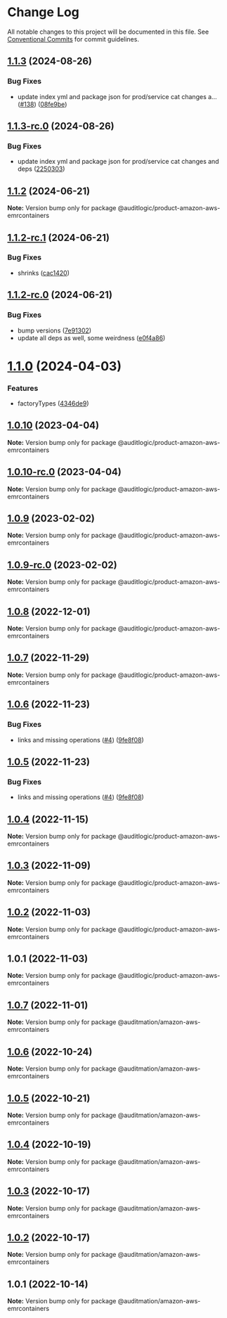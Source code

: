 # Change Log

All notable changes to this project will be documented in this file.
See [Conventional Commits](https://conventionalcommits.org) for commit guidelines.

## [1.1.3](https://github.com/auditlogic/product/compare/@auditlogic/product-amazon-aws-emrcontainers@1.1.2...@auditlogic/product-amazon-aws-emrcontainers@1.1.3) (2024-08-26)


### Bug Fixes

* update index yml and package json for prod/service cat changes a… ([#138](https://github.com/auditlogic/product/issues/138)) ([08fe9be](https://github.com/auditlogic/product/commit/08fe9beb1c8457462a19bc69caa02e6212d97e1a))





## [1.1.3-rc.0](https://github.com/auditlogic/product/compare/@auditlogic/product-amazon-aws-emrcontainers@1.1.2...@auditlogic/product-amazon-aws-emrcontainers@1.1.3-rc.0) (2024-08-26)


### Bug Fixes

* update index yml and package json for prod/service cat changes and deps ([2250303](https://github.com/auditlogic/product/commit/225030363a363608240135b7ebed386b28f01e4b))





## [1.1.2](https://github.com/auditlogic/product/compare/@auditlogic/product-amazon-aws-emrcontainers@1.1.2-rc.1...@auditlogic/product-amazon-aws-emrcontainers@1.1.2) (2024-06-21)

**Note:** Version bump only for package @auditlogic/product-amazon-aws-emrcontainers





## [1.1.2-rc.1](https://github.com/auditlogic/product/compare/@auditlogic/product-amazon-aws-emrcontainers@1.1.2-rc.0...@auditlogic/product-amazon-aws-emrcontainers@1.1.2-rc.1) (2024-06-21)


### Bug Fixes

* shrinks ([cac1420](https://github.com/auditlogic/product/commit/cac14200fefcd8183ab69fe89a47bd3f70f563e9))





## [1.1.2-rc.0](https://github.com/auditlogic/product/compare/@auditlogic/product-amazon-aws-emrcontainers@1.1.0...@auditlogic/product-amazon-aws-emrcontainers@1.1.2-rc.0) (2024-06-21)


### Bug Fixes

* bump versions ([7e91302](https://github.com/auditlogic/product/commit/7e913023b8b312150ed7762c32fbbe616be71de5))
* update all deps as well, some weirdness ([e0f4a86](https://github.com/auditlogic/product/commit/e0f4a864714e2d3de6bbf3da014d5312fe53be2f))





# [1.1.0](https://github.com/auditlogic/product/compare/@auditlogic/product-amazon-aws-emrcontainers@1.0.10...@auditlogic/product-amazon-aws-emrcontainers@1.1.0) (2024-04-03)


### Features

* factoryTypes ([4346de9](https://github.com/auditlogic/product/commit/4346de92693aee892fccf725338ffc7b80ab182b))





## [1.0.10](https://github.com/auditlogic/product/compare/@auditlogic/product-amazon-aws-emrcontainers@1.0.9...@auditlogic/product-amazon-aws-emrcontainers@1.0.10) (2023-04-04)

**Note:** Version bump only for package @auditlogic/product-amazon-aws-emrcontainers





## [1.0.10-rc.0](https://github.com/auditlogic/product/compare/@auditlogic/product-amazon-aws-emrcontainers@1.0.9...@auditlogic/product-amazon-aws-emrcontainers@1.0.10-rc.0) (2023-04-04)

**Note:** Version bump only for package @auditlogic/product-amazon-aws-emrcontainers





## [1.0.9](https://github.com/auditlogic/product/compare/@auditlogic/product-amazon-aws-emrcontainers@1.0.8...@auditlogic/product-amazon-aws-emrcontainers@1.0.9) (2023-02-02)

**Note:** Version bump only for package @auditlogic/product-amazon-aws-emrcontainers





## [1.0.9-rc.0](https://github.com/auditlogic/product/compare/@auditlogic/product-amazon-aws-emrcontainers@1.0.8...@auditlogic/product-amazon-aws-emrcontainers@1.0.9-rc.0) (2023-02-02)

**Note:** Version bump only for package @auditlogic/product-amazon-aws-emrcontainers





## [1.0.8](https://github.com/auditlogic/product/compare/@auditlogic/product-amazon-aws-emrcontainers@1.0.7...@auditlogic/product-amazon-aws-emrcontainers@1.0.8) (2022-12-01)

**Note:** Version bump only for package @auditlogic/product-amazon-aws-emrcontainers





## [1.0.7](https://github.com/auditlogic/product/compare/@auditlogic/product-amazon-aws-emrcontainers@1.0.6...@auditlogic/product-amazon-aws-emrcontainers@1.0.7) (2022-11-29)

**Note:** Version bump only for package @auditlogic/product-amazon-aws-emrcontainers





## [1.0.6](https://github.com/auditlogic/product/compare/@auditlogic/product-amazon-aws-emrcontainers@1.0.4...@auditlogic/product-amazon-aws-emrcontainers@1.0.6) (2022-11-23)


### Bug Fixes

* links and missing operations ([#4](https://github.com/auditlogic/product/issues/4)) ([9fe8f08](https://github.com/auditlogic/product/commit/9fe8f08fe7c57fdb79f991ac35bd6ac2e7dcad38))





## [1.0.5](https://github.com/auditlogic/product/compare/@auditlogic/product-amazon-aws-emrcontainers@1.0.4...@auditlogic/product-amazon-aws-emrcontainers@1.0.5) (2022-11-23)


### Bug Fixes

* links and missing operations ([#4](https://github.com/auditlogic/product/issues/4)) ([9fe8f08](https://github.com/auditlogic/product/commit/9fe8f08fe7c57fdb79f991ac35bd6ac2e7dcad38))





## [1.0.4](https://github.com/auditlogic/product/compare/@auditlogic/product-amazon-aws-emrcontainers@1.0.3...@auditlogic/product-amazon-aws-emrcontainers@1.0.4) (2022-11-15)

**Note:** Version bump only for package @auditlogic/product-amazon-aws-emrcontainers





## [1.0.3](https://github.com/auditlogic/product/compare/@auditlogic/product-amazon-aws-emrcontainers@1.0.2...@auditlogic/product-amazon-aws-emrcontainers@1.0.3) (2022-11-09)

**Note:** Version bump only for package @auditlogic/product-amazon-aws-emrcontainers





## [1.0.2](https://github.com/auditlogic/product/compare/@auditlogic/product-amazon-aws-emrcontainers@1.0.1...@auditlogic/product-amazon-aws-emrcontainers@1.0.2) (2022-11-03)

**Note:** Version bump only for package @auditlogic/product-amazon-aws-emrcontainers





## 1.0.1 (2022-11-03)

**Note:** Version bump only for package @auditlogic/product-amazon-aws-emrcontainers





## [1.0.7](https://github.com/auditmation/store-content/compare/@auditmation/amazon-aws-emrcontainers@1.0.6...@auditmation/amazon-aws-emrcontainers@1.0.7) (2022-11-01)

**Note:** Version bump only for package @auditmation/amazon-aws-emrcontainers





## [1.0.6](https://github.com/auditmation/store-content/compare/@auditmation/amazon-aws-emrcontainers@1.0.5...@auditmation/amazon-aws-emrcontainers@1.0.6) (2022-10-24)

**Note:** Version bump only for package @auditmation/amazon-aws-emrcontainers





## [1.0.5](https://github.com/auditmation/store-content/compare/@auditmation/amazon-aws-emrcontainers@1.0.4...@auditmation/amazon-aws-emrcontainers@1.0.5) (2022-10-21)

**Note:** Version bump only for package @auditmation/amazon-aws-emrcontainers





## [1.0.4](https://github.com/auditmation/store-content/compare/@auditmation/amazon-aws-emrcontainers@1.0.3...@auditmation/amazon-aws-emrcontainers@1.0.4) (2022-10-19)

**Note:** Version bump only for package @auditmation/amazon-aws-emrcontainers





## [1.0.3](https://github.com/auditmation/store-content/compare/@auditmation/amazon-aws-emrcontainers@1.0.2...@auditmation/amazon-aws-emrcontainers@1.0.3) (2022-10-17)

**Note:** Version bump only for package @auditmation/amazon-aws-emrcontainers





## [1.0.2](https://github.com/auditmation/store-content/compare/@auditmation/amazon-aws-emrcontainers@1.0.1...@auditmation/amazon-aws-emrcontainers@1.0.2) (2022-10-17)

**Note:** Version bump only for package @auditmation/amazon-aws-emrcontainers





## 1.0.1 (2022-10-14)

**Note:** Version bump only for package @auditmation/amazon-aws-emrcontainers
